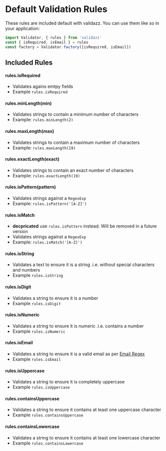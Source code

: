 # Default Validation Rules

These rules are included default with validazz.
You can use them like so in your application:

```js
import Validator, { rules } from 'validazz'
const { isRequired, isEmail } = rules
const factory = Validator.factory([isRequired, isEmail])
```

## Included Rules

#### rules.isRequired

- Validates agains emtpy fields
- Example `rules.isRequired`

#### rules.minLength(min)

- Validates strings to contain a minimum number of characters
- Example: `rules.minLength(2)`

#### rules.maxLength(max)

- Validates strings to contain a maximum number of characters
- Example: `rules.maxLength(19)`

#### rules.exactLength(exact)

- Validates strings to contain an exact number of characters
- Example: `rules.exactLength(19)`

#### rules.isPattern(pattern)

- Validates strings against a `RegexExp`
- Example: `rules.isPattern('[A-Z]')`

#### rules.isMatch

- **decpricated** use `rules.isPattern` instead. Will be removed in a future version
- Validates strings against a `RegexExp`
- Example: `rules.isMatch('[A-Z]')`

#### rules.isString

- Validates a text to ensure it is a string .i.e. without special characters and numbers
- Example `rules.isString`

#### rules.isDigit

- Validates a string to ensure it is a number
- Example `rules.isDigit`

#### rules.isNumeric

- Validates a string to ensure it is numeric .i.e. contains a number
- Example `rules.isNumeric`

#### rules.isEmail

- Validates a string to ensure it is a valid email as per [Email Regex](https://emailregex.com)
- Example `rules.isEmail`

#### rules.isUppercase

- Validates a string to ensure it is completely uppercase
- Example `rules.isUppercase`

#### rules.containsUppercase

- Validates a string to ensure it contains at least one uppercase character
- Example `rules.containsUppercase`

#### rules.containsLowercase

- Validates a string to ensure it contains at least one lowercase character
- Example `rules.containsLowercase`
